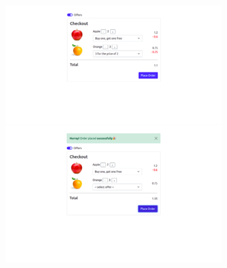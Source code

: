 ![alt text for screen readers](/screen-shots/1.png "Checkout")
![alt text for screen readers](/screen-shots/2.png "Checkout")
